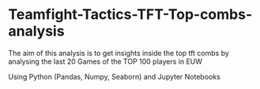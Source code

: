 # Teamfight-Tactics-TFT-Top-combs-analysis
The aim of this analysis is to get insights inside the top tft combs by analysing the last 20 Games of the TOP 100 players in EUW

Using Python (Pandas, Numpy, Seaborn) and Jupyter Notebooks
